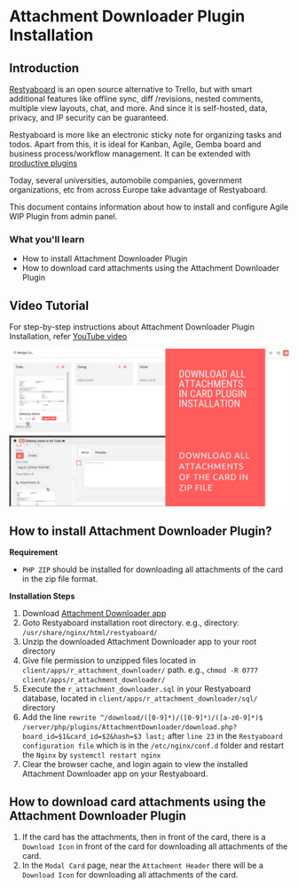 # Attachment Downloader Plugin Installation

## Introduction

[Restyaboard](https://restya.com/board) is an open source alternative to Trello, but with smart additional features like offline sync, diff /revisions, nested comments, multiple view layouts, chat, and more. And since it is self-hosted, data, privacy, and IP security can be guaranteed.

Restyaboard is more like an electronic sticky note for organizing tasks and todos. Apart from this, it is ideal for Kanban, Agile, Gemba board and business process/workflow management. It can be extended with [productive plugins](https://restya.com/board/apps "productive plugins")

Today, several universities, automobile companies, government organizations, etc from across Europe take advantage of Restyaboard.

This document contains information about how to install and configure Agile WIP Plugin from admin panel.

### What you'll learn

*   How to install Attachment Downloader Plugin
*   How to download card attachments using the Attachment Downloader Plugin

## Video Tutorial

For step-by-step instructions about Attachment Downloader Plugin Installation, refer [YouTube video](https://www.youtube.com/watch?v=e5Syqui-PhA "Watch video on Attachment Downloader Plugin Installation")

[![Watch video on Attachment Downloader Plugin Installation](download_attachment.png "Attachment Downloader Plugin Installation")](https://www.youtube.com/watch?v=e5Syqui-PhA "Watch video on Attachment Downloader Plugin Installation")

## How to install Attachment Downloader Plugin?

**Requirement**

*   `PHP ZIP` should be installed for downloading all attachments of the card in the zip file format.

**Installation Steps**

1.  Download [Attachment Downloader app](https://restya.com/board/apps/r_attachment_downloader "Attachment Downloader app")
2.  Goto Restyaboard installation root directory. e.g., directory: `/usr/share/nginx/html/restyaboard/`
3.  Unzip the downloaded Attachment Downloader app to your root directory
4.  Give file permission to unzipped files located in `client/apps/r_attachment_downloader/` path. e.g., `chmod -R 0777 client/apps/r_attachment_downloader/`
5.  Execute the `r_attachment_downloader.sql` in your Restyaboard database, located in `client/apps/r_attachment_downloader/sql/` directory
6.  Add the line `rewrite ^/download/([0-9]*)/([0-9]*)/([a-z0-9]*)$ /server/php/plugins/AttachmentDownloader/download.php?board_id=$1&card_id=$2&hash=$3 last;` after `line 23` in the `Restyaboard configuration file` which is in the `/etc/nginx/conf.d` folder and restart the `Nginx` by `systemctl restart nginx`
7.  Clear the browser cache, and login again to view the installed Attachment Downloader app on your Restyaboard.

## How to download card attachments using the Attachment Downloader Plugin

1.  If the card has the attachments, then in front of the card, there is a `Download Icon` in front of the card for downloading all attachments of the card.
2.  In the `Modal Card` page, near the `Attachment Header` there will be a `Download Icon` for downloading all attachments of the card.